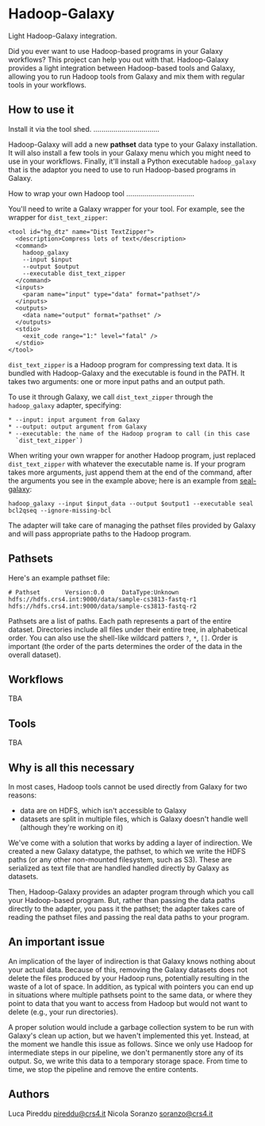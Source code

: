 Hadoop-Galaxy
=============

Light Hadoop-Galaxy integration.



Did you ever want to use Hadoop-based programs in your Galaxy workflows?  This
project can help you out with that.  Hadoop-Galaxy provides a light integration
between Hadoop-based tools and Galaxy, allowing you to run Hadoop tools from
Galaxy and mix them with regular tools in your workflows.


How to use it
-----------------

Install it via the tool shed.
.................................

Hadoop-Galaxy will add a new **pathset** data type to your Galaxy installation.
It will also install a few tools in your Galaxy menu which you might need to use in your
workflows.  Finally, it'll install a Python executable `hadoop_galaxy` that is
the adaptor you need to use to run Hadoop-based programs in Galaxy.


How to wrap your own Hadoop tool
..................................

You'll need to write a Galaxy wrapper for your tool.  For example, see the
wrapper for `dist_text_zipper`:


    <tool id="hg_dtz" name="Dist TextZipper">
      <description>Compress lots of text</description>
      <command>
        hadoop_galaxy
        --input $input
        --output $output
        --executable dist_text_zipper
      </command>
      <inputs>
        <param name="input" type="data" format="pathset"/>
      </inputs>
      <outputs>
        <data name="output" format="pathset" />
      </outputs>
      <stdio>
        <exit_code range="1:" level="fatal" />
      </stdio>
    </tool>

`dist_text_zipper` is a Hadoop program for compressing text data.  It is
bundled with Hadoop-Galaxy and the executable is found in the PATH.  It takes
two arguments:  one or more input paths and an output path.

To use it through Galaxy, we call `dist_text_zipper` through the
`hadoop_galaxy` adapter, specifying:

    * --input: input argument from Galaxy
    * --output: output argument from Galaxy
    * --executable: the name of the Hadoop program to call (in this case
      `dist_text_zipper`)

When writing your own wrapper for another Hadoop program, just replaced
`dist_text_zipper` with whatever the executable name is.  If your program
takes more arguments, just append them at the end of the command, after the
arguments you see in the example above; here is an example from
[seal-galaxy](https://github.com/crs4/seal-galaxy/blob/master/seal/bcl2qseq.xml>):

    hadoop_galaxy --input $input_data --output $output1 --executable seal bcl2qseq --ignore-missing-bcl
    
The adapter will take care of managing the pathset files provided by Galaxy and
will pass appropriate paths to the Hadoop program.


Pathsets
-------------

Here's an example pathset file:

    # Pathset       Version:0.0     DataType:Unknown
    hdfs://hdfs.crs4.int:9000/data/sample-cs3813-fastq-r1
    hdfs://hdfs.crs4.int:9000/data/sample-cs3813-fastq-r2

Pathsets are a list of paths.  Each path represents a part of the entire
dataset.  Directories include all files under their entire tree, in alphabetical
order.  You can also use the shell-like wildcard patters `?`, `*`, `[]`.
Order is important (the order of the parts determines the order of the
data in the overall dataset).


Workflows
--------------

TBA


Tools
-----------

TBA



Why is all this necessary
---------------------------

In most cases, Hadoop tools cannot be used directly from Galaxy for two reasons:

  * data are on HDFS, which isn't accessible to Galaxy
  * datasets are split in multiple files, which is Galaxy doesn't handle well
    (although they're working on it)

We've come with a solution that works by adding a layer of
indirection.  We created a new Galaxy datatype, the pathset, to which we write
the HDFS paths (or any other non-mounted filesystem, such as S3).  These are
serialized as text file that are handled handled directly by Galaxy as datasets.

Then, Hadoop-Galaxy provides an adapter program through which you call your Hadoop-based
program.  But, rather than passing the data paths directly to the adapter, you
pass it the pathset; the adapter takes care of reading the pathset files and
passing the real data paths to your program.



An important issue
-----------------------

An implication of the layer of indirection is that Galaxy knows nothing about
your actual data. Because of this, removing the Galaxy datasets does not delete
the files produced by your Hadoop runs, potentially resulting in the waste of a
lot of space.  In addition, as typical with pointers you can end up in
situations where multiple pathsets point to the same data, or where they point
to data that you want to access from Hadoop but would not want to delete (e.g.,
your run directories).

A proper solution would include a garbage collection system to be run with
Galaxy's clean up action, but we haven't implemented this yet.  Instead, at the
moment we handle this issue as follows.  Since we only use Hadoop for
intermediate steps in our pipeline, we don't permanently store any of its
output.  So, we write this data to a temporary storage space.  From time to
time, we stop the pipeline and remove the entire contents.


Authors
-------------

Luca Pireddu <pireddu@crs4.it>
Nicola Soranzo <soranzo@crs4.it>


